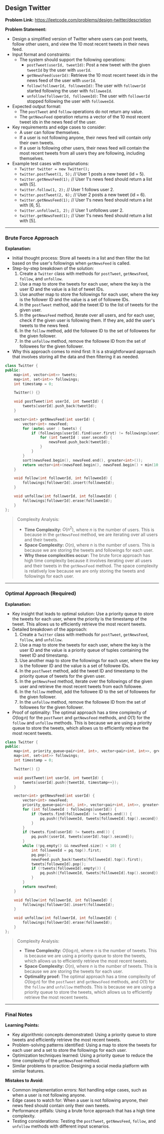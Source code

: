 ## Design Twitter

**Problem Link:** https://leetcode.com/problems/design-twitter/description

**Problem Statement:**
- Design a simplified version of Twitter where users can post tweets, follow other users, and view the 10 most recent tweets in their news feed.
- Input format and constraints:
  - The system should support the following operations:
    - `postTweet(userId, tweetId)`: Post a new tweet with the given `tweetId` by the user with `userId`.
    - `getNewsFeed(userId)`: Retrieve the 10 most recent tweet ids in the news feed of the user with `userId`.
    - `follow(followerId, followeeId)`: The user with `followerId` started following the user with `followeeId`.
    - `unfollow(followerId, followeeId)`: The user with `followerId` stopped following the user with `followeeId`.
- Expected output format:
  - The `postTweet` and `follow` operations do not return any value.
  - The `getNewsFeed` operation returns a vector of the 10 most recent tweet ids in the news feed of the user.
- Key requirements and edge cases to consider:
  - A user can follow themselves.
  - If a user is not following anyone, their news feed will contain only their own tweets.
  - If a user is following other users, their news feed will contain the most recent tweets from all users they are following, including themselves.
- Example test cases with explanations:
  - `Twitter twitter = new Twitter();`
  - `twitter.postTweet(1, 5);` // User 1 posts a new tweet (id = 5).
  - `twitter.getNewsFeed(1);` // User 1's news feed should return a list with [5].
  - `twitter.follow(1, 2);` // User 1 follows user 2.
  - `twitter.postTweet(2, 6);` // User 2 posts a new tweet (id = 6).
  - `twitter.getNewsFeed(1);` // User 1's news feed should return a list with [6, 5].
  - `twitter.unfollow(1, 2);` // User 1 unfollows user 2.
  - `twitter.getNewsFeed(1);` // User 1's news feed should return a list with [5].

---

### Brute Force Approach

**Explanation:**
- Initial thought process: Store all tweets in a list and then filter the list based on the user's followings when `getNewsFeed` is called.
- Step-by-step breakdown of the solution:
  1. Create a `Twitter` class with methods for `postTweet`, `getNewsFeed`, `follow`, and `unfollow`.
  2. Use a map to store the tweets for each user, where the key is the user ID and the value is a list of tweet IDs.
  3. Use another map to store the followings for each user, where the key is the follower ID and the value is a set of followee IDs.
  4. In the `postTweet` method, add the tweet ID to the list of tweets for the given user.
  5. In the `getNewsFeed` method, iterate over all users, and for each user, check if the given user is following them. If they are, add the user's tweets to the news feed.
  6. In the `follow` method, add the followee ID to the set of followees for the given follower.
  7. In the `unfollow` method, remove the followee ID from the set of followees for the given follower.
- Why this approach comes to mind first: It is a straightforward approach that involves storing all the data and then filtering it as needed.

```cpp
class Twitter {
public:
    map<int, vector<int>> tweets;
    map<int, set<int>> followings;
    int timestamp = 0;

    Twitter() {}

    void postTweet(int userId, int tweetId) {
        tweets[userId].push_back(tweetId);
    }

    vector<int> getNewsFeed(int userId) {
        vector<int> newsFeed;
        for (auto& user : tweets) {
            if (followings[userId].find(user.first) != followings[userId].end() || user.first == userId) {
                for (int tweetId : user.second) {
                    newsFeed.push_back(tweetId);
                }
            }
        }
        sort(newsFeed.begin(), newsFeed.end(), greater<int>());
        return vector<int>(newsFeed.begin(), newsFeed.begin() + min(10, (int)newsFeed.size()));
    }

    void follow(int followerId, int followeeId) {
        followings[followerId].insert(followeeId);
    }

    void unfollow(int followerId, int followeeId) {
        followings[followerId].erase(followeeId);
    }
};
```

> Complexity Analysis:
> - **Time Complexity:** $O(n^2)$, where $n$ is the number of users. This is because in the `getNewsFeed` method, we are iterating over all users and their tweets.
> - **Space Complexity:** $O(n)$, where $n$ is the number of users. This is because we are storing the tweets and followings for each user.
> - **Why these complexities occur:** The brute force approach has high time complexity because it involves iterating over all users and their tweets in the `getNewsFeed` method. The space complexity is relatively low because we are only storing the tweets and followings for each user.

---

### Optimal Approach (Required)

**Explanation:**
- Key insight that leads to optimal solution: Use a priority queue to store the tweets for each user, where the priority is the timestamp of the tweet. This allows us to efficiently retrieve the most recent tweets.
- Detailed breakdown of the approach:
  1. Create a `Twitter` class with methods for `postTweet`, `getNewsFeed`, `follow`, and `unfollow`.
  2. Use a map to store the tweets for each user, where the key is the user ID and the value is a priority queue of tuples containing the tweet ID and timestamp.
  3. Use another map to store the followings for each user, where the key is the follower ID and the value is a set of followee IDs.
  4. In the `postTweet` method, add the tweet ID and timestamp to the priority queue of tweets for the given user.
  5. In the `getNewsFeed` method, iterate over the followings of the given user and retrieve the most recent tweets from each followee.
  6. In the `follow` method, add the followee ID to the set of followees for the given follower.
  7. In the `unfollow` method, remove the followee ID from the set of followees for the given follower.
- Proof of optimality: The optimal approach has a time complexity of $O(\log n)$ for the `postTweet` and `getNewsFeed` methods, and $O(1)$ for the `follow` and `unfollow` methods. This is because we are using a priority queue to store the tweets, which allows us to efficiently retrieve the most recent tweets.

```cpp
class Twitter {
public:
    map<int, priority_queue<pair<int, int>, vector<pair<int, int>>, greater<pair<int, int>>>> tweets;
    map<int, set<int>> followings;
    int timestamp = 0;

    Twitter() {}

    void postTweet(int userId, int tweetId) {
        tweets[userId].push({tweetId, timestamp++});
    }

    vector<int> getNewsFeed(int userId) {
        vector<int> newsFeed;
        priority_queue<pair<int, int>, vector<pair<int, int>>, greater<pair<int, int>>> pq;
        for (int followeeId : followings[userId]) {
            if (tweets.find(followeeId) != tweets.end()) {
                pq.push({followeeId, tweets[followeeId].top().second});
            }
        }
        if (tweets.find(userId) != tweets.end()) {
            pq.push({userId, tweets[userId].top().second});
        }
        while (!pq.empty() && newsFeed.size() < 10) {
            int followeeId = pq.top().first;
            pq.pop();
            newsFeed.push_back(tweets[followeeId].top().first);
            tweets[followeeId].pop();
            if (!tweets[followeeId].empty()) {
                pq.push({followeeId, tweets[followeeId].top().second});
            }
        }
        return newsFeed;
    }

    void follow(int followerId, int followeeId) {
        followings[followerId].insert(followeeId);
    }

    void unfollow(int followerId, int followeeId) {
        followings[followerId].erase(followeeId);
    }
};
```

> Complexity Analysis:
> - **Time Complexity:** $O(\log n)$, where $n$ is the number of tweets. This is because we are using a priority queue to store the tweets, which allows us to efficiently retrieve the most recent tweets.
> - **Space Complexity:** $O(n)$, where $n$ is the number of tweets. This is because we are storing the tweets for each user.
> - **Optimality proof:** The optimal approach has a time complexity of $O(\log n)$ for the `postTweet` and `getNewsFeed` methods, and $O(1)$ for the `follow` and `unfollow` methods. This is because we are using a priority queue to store the tweets, which allows us to efficiently retrieve the most recent tweets.

---

### Final Notes

**Learning Points:**
- Key algorithmic concepts demonstrated: Using a priority queue to store tweets and efficiently retrieve the most recent tweets.
- Problem-solving patterns identified: Using a map to store the tweets for each user and a set to store the followings for each user.
- Optimization techniques learned: Using a priority queue to reduce the time complexity of the `getNewsFeed` method.
- Similar problems to practice: Designing a social media platform with similar features.

**Mistakes to Avoid:**
- Common implementation errors: Not handling edge cases, such as when a user is not following anyone.
- Edge cases to watch for: When a user is not following anyone, their news feed should contain only their own tweets.
- Performance pitfalls: Using a brute force approach that has a high time complexity.
- Testing considerations: Testing the `postTweet`, `getNewsFeed`, `follow`, and `unfollow` methods with different input scenarios.